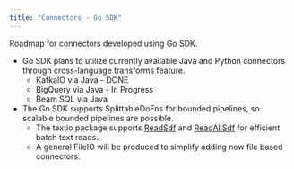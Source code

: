 ```yaml
---
title: "Connectors - Go SDK"
---
```

<!--
Licensed under the Apache License, Version 2.0 (the "License");
you may not use this file except in compliance with the License.
You may obtain a copy of the License at

http://www.apache.org/licenses/LICENSE-2.0

Unless required by applicable law or agreed to in writing, software
distributed under the License is distributed on an "AS IS" BASIS,
WITHOUT WARRANTIES OR CONDITIONS OF ANY KIND, either express or implied.
See the License for the specific language governing permissions and
limitations under the License.
-->

Roadmap for connectors developed using Go SDK.

* Go SDK plans to utilize currently available Java and Python connectors
through cross-language transforms feature.
  * KafkaIO via Java - DONE
  * BigQuery via Java - In Progress
  * Beam SQL via Java
* The Go SDK supports SplittableDoFns for bounded pipelines, so scalable bounded pipelines are possible.
    * The textio package supports [ReadSdf](https://pkg.go.dev/github.com/Beamdust/beam-fork/v3/go/pkg/beam/io/textio#ReadSdf) and [ReadAllSdf](https://pkg.go.dev/github.com/Beamdust/beam-fork/v3/go/pkg/beam/io/textio#ReadAllSdf) for efficient batch text reads.
    * A general FileIO will be produced to simplify adding new file based connectors.
